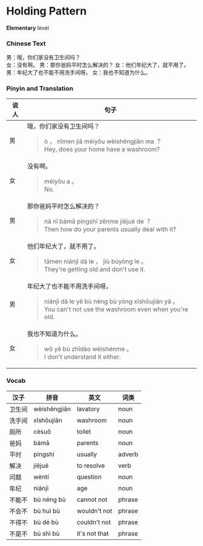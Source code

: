# Holding Pattern
**Elementary** level
### Chinese Text
男：哦，你们家没有卫生间吗？<br />女：没有啊。
男：那你爸妈平时怎么解决的？
女：他们年纪大了，就不用了。
男：年纪大了也不能不用洗手间呀。
女：我也不知道为什么。

### Pinyin and Translation
|说人|句子|
|----|----|
|男|哦，你们家没有卫生间吗？<blockquote>ò ， nǐmen jiā méiyǒu wèishēngjiān ma ？<br />Hey, does your home have a washroom?</blockquote>|
|女|没有啊。<blockquote>méiyǒu a 。<br />No.</blockquote>|
|男|那你爸妈平时怎么解决的？<blockquote>nà nǐ bàmā píngshí zěnme jiějué de ？<br />Then how do your parents usually deal with it?</blockquote>|
|女|他们年纪大了，就不用了。<blockquote>tāmen niánjì dà le ， jiù bùyòng le 。<br />They're getting old and don't use it.</blockquote>|
|男|年纪大了也不能不用洗手间呀。<blockquote>niánjì dà le yě bù néng bù yòng xǐshǒujiān yā 。<br />You can't not use the washroom even when you're old.</blockquote>|
|女|我也不知道为什么。<blockquote>wǒ yě bù zhīdào wèishénme 。<br />I don't understand it either.</blockquote>|
### Vocab
|汉子|拼音|英文|词类|
|----|----|----|----|
|卫生间|wèishēngjiān|lavatory|noun|
|洗手间|xǐshǒujiān|washroom|noun|
|厕所|cèsuǒ|toilet|noun|
|爸妈|bàmā|parents|noun|
|平时|píngshí|usually|adverb|
|解决|jiějué|to resolve|verb|
|问题|wèntí|question|noun|
|年纪|niánjì|age|noun|
|不能不|bù néng bù|cannot not|phrase|
|不会不|bù huì bù|wouldn't not|phrase|
|不得不|bù dé bù|couldn't not|phrase|
|不是不|bù shì bù|it's not that|phrase|